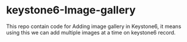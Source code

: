 # keystone6-Image-gallery
This repo contain code for Adding image gallery in Keystone6, it means using this we can add multiple images at a time on keystone6 record. 
